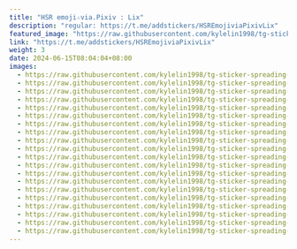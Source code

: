 ```yaml
---
title: "HSR emoji☆via.Pixiv : Lix"
description: "regular: https://t.me/addstickers/HSREmojiviaPixivLix"
featured_image: "https://raw.githubusercontent.com/kylelin1998/tg-sticker-spreading-worldwide-images/main/img/e8789632-2528-4bab-889f-2aa155cb4fc3.jpg"
link: "https://t.me/addstickers/HSREmojiviaPixivLix"
weight: 3
date: 2024-06-15T08:04:04+08:00
images:
  - https://raw.githubusercontent.com/kylelin1998/tg-sticker-spreading-worldwide-images/main/img/e8789632-2528-4bab-889f-2aa155cb4fc3.jpg
  - https://raw.githubusercontent.com/kylelin1998/tg-sticker-spreading-worldwide-images/main/img/8916219c-31e5-4051-99de-2bf2e642ff2a.jpg
  - https://raw.githubusercontent.com/kylelin1998/tg-sticker-spreading-worldwide-images/main/img/f7a04ceb-66a3-4f69-b729-893f32bb881f.jpg
  - https://raw.githubusercontent.com/kylelin1998/tg-sticker-spreading-worldwide-images/main/img/02209d04-4279-420b-aa06-8efd0afde54e.jpg
  - https://raw.githubusercontent.com/kylelin1998/tg-sticker-spreading-worldwide-images/main/img/1a557c5c-52c4-4535-9918-ecbc1b7a7d10.jpg
  - https://raw.githubusercontent.com/kylelin1998/tg-sticker-spreading-worldwide-images/main/img/06c093b8-f515-4968-9e56-17459e075a41.jpg
  - https://raw.githubusercontent.com/kylelin1998/tg-sticker-spreading-worldwide-images/main/img/dc49d571-9f39-43a2-b496-f60b95e823b9.jpg
  - https://raw.githubusercontent.com/kylelin1998/tg-sticker-spreading-worldwide-images/main/img/72354abc-f1c7-4b20-9a5e-f838eac17345.jpg
  - https://raw.githubusercontent.com/kylelin1998/tg-sticker-spreading-worldwide-images/main/img/a9c88af3-3de2-42cc-9f9c-e251e151131e.jpg
  - https://raw.githubusercontent.com/kylelin1998/tg-sticker-spreading-worldwide-images/main/img/b5c26db7-3bc9-4fb7-9594-0cc8bf214e08.jpg
  - https://raw.githubusercontent.com/kylelin1998/tg-sticker-spreading-worldwide-images/main/img/69636741-96ba-42c0-b439-a8456956d509.jpg
  - https://raw.githubusercontent.com/kylelin1998/tg-sticker-spreading-worldwide-images/main/img/8cf8ea8f-0c24-4be8-8c22-e0d1d7140a8e.jpg
  - https://raw.githubusercontent.com/kylelin1998/tg-sticker-spreading-worldwide-images/main/img/7fae7d9a-7f2d-4ab6-bcdf-c388975e7b4f.jpg
  - https://raw.githubusercontent.com/kylelin1998/tg-sticker-spreading-worldwide-images/main/img/a5c043a9-defe-4dc8-94b6-28f6e44de9fd.jpg
  - https://raw.githubusercontent.com/kylelin1998/tg-sticker-spreading-worldwide-images/main/img/9443bc40-abef-4330-b507-55633ba27612.jpg
  - https://raw.githubusercontent.com/kylelin1998/tg-sticker-spreading-worldwide-images/main/img/a8de5766-10d5-4b68-ab50-c5b2e9d6a23b.jpg
  - https://raw.githubusercontent.com/kylelin1998/tg-sticker-spreading-worldwide-images/main/img/f3c021a2-819d-491f-bb46-a5556a8fb380.jpg
  - https://raw.githubusercontent.com/kylelin1998/tg-sticker-spreading-worldwide-images/main/img/337451ae-422e-4da9-8a3d-050bf12186f9.jpg
  - https://raw.githubusercontent.com/kylelin1998/tg-sticker-spreading-worldwide-images/main/img/48ea159d-5a0f-4e9f-9822-8027fe37e0d4.jpg
  - https://raw.githubusercontent.com/kylelin1998/tg-sticker-spreading-worldwide-images/main/img/7470630e-ef97-41d9-af2f-e7c28f86a481.jpg
---
```


